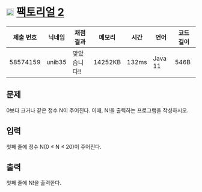 # <img width="20px"  src="https://d2gd6pc034wcta.cloudfront.net/tier/1.svg" class="solvedac-tier"> [팩토리얼 2](https://www.acmicpc.net/problem/27433) 

| 제출 번호 | 닉네임 | 채점 결과 | 메모리 | 시간 | 언어 | 코드 길이 |
|---|---|---|---|---|---|---|
|58574159|unib35|맞았습니다!! |14252KB|132ms|Java 11|546B|

## 문제
<p>0보다 크거나 같은 정수 N이 주어진다. 이때, N!을 출력하는 프로그램을 작성하시오.</p>

## 입력
<p>첫째 줄에 정수 N(0 ≤ N ≤ 20)이 주어진다.</p>

## 출력
<p>첫째 줄에 N!을 출력한다.</p>

